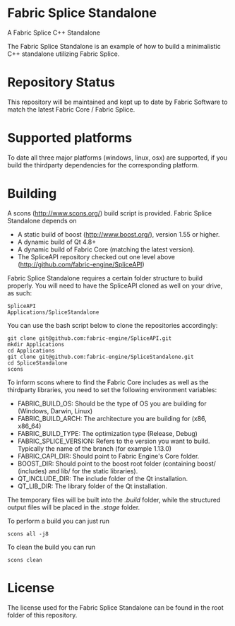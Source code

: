 Fabric Splice Standalone
===================================
A Fabric Splice C++ Standalone

The Fabric Splice Standalone is an example of how to build a minimalistic C++ standalone utilizing Fabric Splice.

Repository Status
=================

This repository will be maintained and kept up to date by Fabric Software to match the latest Fabric Core / Fabric Splice.

Supported platforms
===================

To date all three major platforms (windows, linux, osx) are supported, if you build the thirdparty dependencies for the corresponding platform.

Building
========

A scons (http://www.scons.org/) build script is provided. Fabric Splice Standalone depends on
* A static build of boost (http://www.boost.org/), version 1.55 or higher.
* A dynamic build of Qt 4.8+
* A dynamic build of Fabric Core (matching the latest version).
* The SpliceAPI repository checked out one level above (http://github.com/fabric-engine/SpliceAPI)

Fabric Splice Standalone requires a certain folder structure to build properly. You will need to have the SpliceAPI cloned as well on your drive, as such:

    SpliceAPI
    Applications/SpliceStandalone

You can use the bash script below to clone the repositories accordingly:

    git clone git@github.com:fabric-engine/SpliceAPI.git
    mkdir Applications
    cd Applications
    git clone git@github.com:fabric-engine/SpliceStandalone.git
    cd SpliceStandalone
    scons

To inform scons where to find the Fabric Core includes as well as the thirdparty libraries, you need to set the following environment variables:

* FABRIC_BUILD_OS: Should be the type of OS you are building for (Windows, Darwin, Linux)
* FABRIC_BUILD_ARCH: The architecture you are building for (x86, x86_64)
* FABRIC_BUILD_TYPE: The optimization type (Release, Debug)
* FABRIC_SPLICE_VERSION: Refers to the version you want to build. Typically the name of the branch (for example 1.13.0)
* FABRIC_CAPI_DIR: Should point to Fabric Engine's Core folder.
* BOOST_DIR: Should point to the boost root folder (containing boost/ (includes) and lib/ for the static libraries).
* QT_INCLUDE_DIR: The include folder of the Qt installation.
* QT_LIB_DIR: The library folder of the Qt installation.

The temporary files will be built into the *.build* folder, while the structured output files will be placed in the *.stage* folder.

To perform a build you can just run

    scons all -j8

To clean the build you can run

    scons clean

License
==========

The license used for the Fabric Splice Standalone can be found in the root folder of this repository.
